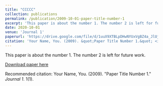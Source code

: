 ```yaml
---
title: "CCCCC"
collection: publications
permalink: /publication/2009-10-01-paper-title-number-1
excerpt: 'This paper is about the number 1. The number 2 is left for future work.'
date: 2020-10-01
venue: 'Journal 1'
paperurl: 'https://drive.google.com/file/d/1uuX9XTBLpDHwNYUxVgBZ4a_JlUjIsTQL/export?format=pdf'
citation: 'Your Name, You. (2009). &quot;Paper Title Number 1.&quot; <i>Journal 1</i>. 1(1).'
---
```

This paper is about the number 1. The number 2 is left for future work.

[Download paper here](https://drive.google.com/file/d/1uuX9XTBLpDHwNYUxVgBZ4a_JlUjIsTQL/export?format=pdf)

Recommended citation: Your Name, You. (2009). "Paper Title Number 1." <i>Journal 1</i>. 1(1).
